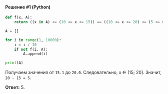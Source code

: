 #### Решение #1 (Python)
```python
def f(x, A):
	return ((x in A) <= (10 <= x <= 15)) == ((10 <= x <= 20) <= (5 <= x <= 15))

A = []

for i in range(1, 10000):
	i = i / 10
	if not f(i, A):
		A.append(i)

print(A)
```
Получаем значения от ``15.1`` до ``20.0``. Следовательно, x ∈ (15; 20]. Значит, ``20 - 15 = 5``.

**Ответ:** 5.
